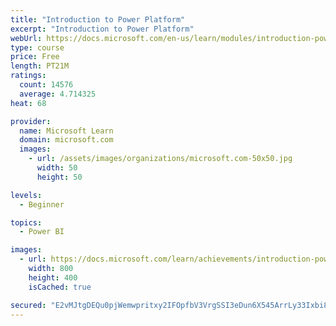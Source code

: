```yaml
---
title: "Introduction to Power Platform"
excerpt: "Introduction to Power Platform"
webUrl: https://docs.microsoft.com/en-us/learn/modules/introduction-power-platform/
type: course
price: Free
length: PT21M
ratings:
  count: 14576
  average: 4.714325
heat: 68

provider:
  name: Microsoft Learn
  domain: microsoft.com
  images:
    - url: /assets/images/organizations/microsoft.com-50x50.jpg
      width: 50
      height: 50

levels:
  - Beginner

topics:
  - Power BI

images:
  - url: https://docs.microsoft.com/learn/achievements/introduction-power-platform-social.png
    width: 800
    height: 400
    isCached: true

secured: "E2vMJtgDEQu0pjWemwpritxy2IFOpfbV3VrgSSI3eDun6X545ArrLy33Ixbi8V7kTGybSSlrsKnsdfF6M24pDJ+S4UOyZtzy2qi1CJONz9J1z3xTh2M53zqExGJEhyjTPFAyq1u8Zp6PwoEyv/coTa/GXi49QJK0CHsXP89ICi0Rt2InUd1rkbJQUFpgDsZwrIFNAAt3vUtXi0zbFGy7VtOEyMWVW4Q5tIIBCTr8jqpmCBYhwyUmtEI3D6p/hMHtKEVwjFcPUON16lHid9i8Tg4wJ6GtvgcH7ZWEkoIURMlQcXZ9JmKozABZAt+yUgB56wG5xxdrgXHthi9N3gwkGWDbGrPrEPQqwMvuOQ0VVQWzXlliPVb4PMvf1EYK3V1tInDPRt1K2iQ7hnK3ySU/21iFZFwwM/4NaESayYOmv+ZEiMpuhL2jpFDM2NhO/7lc;rzXzOCKdjlOkHxzgosKX6A=="
---
```


